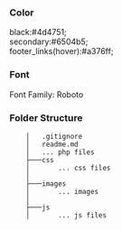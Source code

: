### Color
black:#4d4751;  
secondary:#6504b5;  
footer_links(hover):#a376ff;    

### Font
Font Family: Roboto  

### Folder Structure
```
    │   .gitignore
    │   readme.md
    │   ... php files
    ├───css
    │       ... css files
    │ 
    ├───images
    │       ... images
    │
    ├───js
    │       ... js files
```